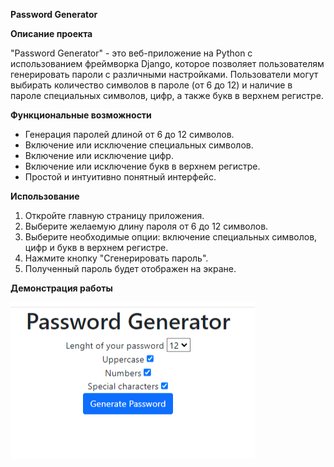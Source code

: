 ﻿**Password Generator**

**Описание проекта**

"Password Generator" - это веб-приложение на Python с использованием фреймворка Django, которое позволяет пользователям генерировать пароли с различными настройками. Пользователи могут выбирать количество символов в пароле (от 6 до 12) и наличие в пароле специальных символов, цифр, а также букв в верхнем регистре.

**Функциональные возможности**

- Генерация паролей длиной от 6 до 12 символов.
- Включение или исключение специальных символов.
- Включение или исключение цифр.
- Включение или исключение букв в верхнем регистре.
- Простой и интуитивно понятный интерфейс.

**Использование**

1. Откройте главную страницу приложения.
1. Выберите желаемую длину пароля от 6 до 12 символов.
1. Выберите необходимые опции: включение специальных символов, цифр и букв в верхнем регистре.
1. Нажмите кнопку "Сгенерировать пароль".
1. Полученный пароль будет отображен на экране.

**Демонстрация работы**

![](screen.png)

